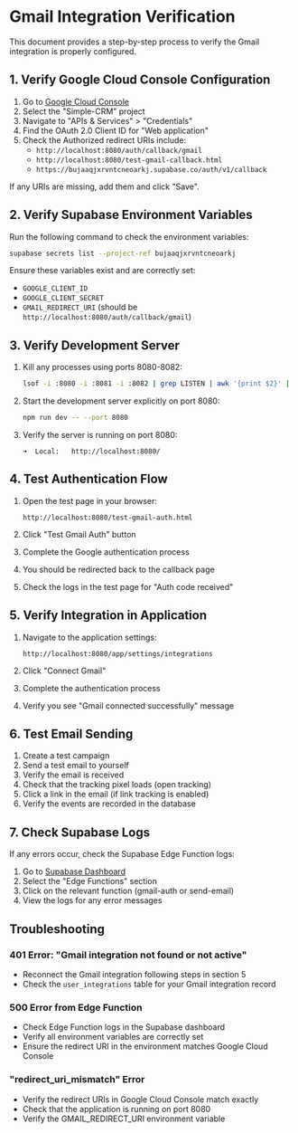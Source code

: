 # Gmail Integration Verification

This document provides a step-by-step process to verify the Gmail integration is properly configured.

## 1. Verify Google Cloud Console Configuration

1. Go to [Google Cloud Console](https://console.cloud.google.com/)
2. Select the "Simple-CRM" project
3. Navigate to "APIs & Services" > "Credentials"
4. Find the OAuth 2.0 Client ID for "Web application"
5. Check the Authorized redirect URIs include:
   - `http://localhost:8080/auth/callback/gmail`
   - `http://localhost:8080/test-gmail-callback.html` 
   - `https://bujaaqjxrvntcneoarkj.supabase.co/auth/v1/callback`

If any URIs are missing, add them and click "Save".

## 2. Verify Supabase Environment Variables

Run the following command to check the environment variables:

```bash
supabase secrets list --project-ref bujaaqjxrvntcneoarkj
```

Ensure these variables exist and are correctly set:
- `GOOGLE_CLIENT_ID`
- `GOOGLE_CLIENT_SECRET` 
- `GMAIL_REDIRECT_URI` (should be `http://localhost:8080/auth/callback/gmail`)

## 3. Verify Development Server

1. Kill any processes using ports 8080-8082:
   ```bash
   lsof -i :8080 -i :8081 -i :8082 | grep LISTEN | awk '{print $2}' | xargs kill -9 2>/dev/null || true
   ```

2. Start the development server explicitly on port 8080:
   ```bash
   npm run dev -- --port 8080
   ```

3. Verify the server is running on port 8080:
   ```
   ➜  Local:   http://localhost:8080/
   ```

## 4. Test Authentication Flow

1. Open the test page in your browser:
   ```
   http://localhost:8080/test-gmail-auth.html
   ```

2. Click "Test Gmail Auth" button
3. Complete the Google authentication process
4. You should be redirected back to the callback page
5. Check the logs in the test page for "Auth code received"

## 5. Verify Integration in Application

1. Navigate to the application settings:
   ```
   http://localhost:8080/app/settings/integrations
   ```

2. Click "Connect Gmail"
3. Complete the authentication process
4. Verify you see "Gmail connected successfully" message

## 6. Test Email Sending

1. Create a test campaign
2. Send a test email to yourself
3. Verify the email is received
4. Check that the tracking pixel loads (open tracking)
5. Click a link in the email (if link tracking is enabled)
6. Verify the events are recorded in the database

## 7. Check Supabase Logs

If any errors occur, check the Supabase Edge Function logs:

1. Go to [Supabase Dashboard](https://supabase.com/dashboard/project/bujaaqjxrvntcneoarkj/functions)
2. Select the "Edge Functions" section
3. Click on the relevant function (gmail-auth or send-email)
4. View the logs for any error messages

## Troubleshooting

### 401 Error: "Gmail integration not found or not active"
- Reconnect the Gmail integration following steps in section 5
- Check the `user_integrations` table for your Gmail integration record

### 500 Error from Edge Function
- Check Edge Function logs in the Supabase dashboard
- Verify all environment variables are correctly set
- Ensure the redirect URI in the environment matches Google Cloud Console

### "redirect_uri_mismatch" Error
- Verify the redirect URIs in Google Cloud Console match exactly
- Check that the application is running on port 8080
- Verify the GMAIL_REDIRECT_URI environment variable 